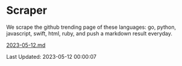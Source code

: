 # Scraper

We scrape the github trending page of these languages: go, python, javascript, swift, html, ruby, and push a markdown result everyday.

[2023-05-12.md](https://github.com/henson/Scraper/blob/master/2023-05-12.md)

Last Updated: 2023-05-12 00:00:07